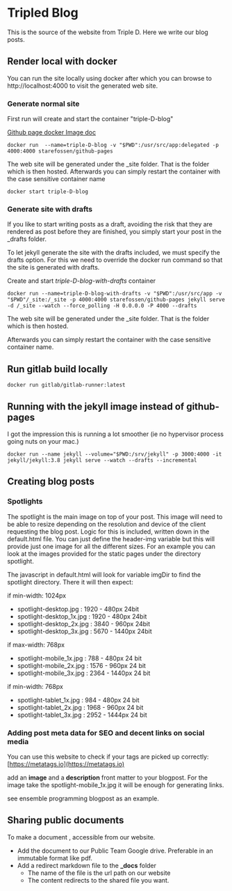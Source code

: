 # Tripled Blog

This is the source of the website from Triple D. Here we write our blog posts.

## Render local with docker

You can run the site locally using docker after which you can browse to http://localhost:4000 to visit the generated web site.

### Generate normal site

First run will create and start the container "triple-D-blog"

[Github page docker Image doc](https://github.com/Starefossen/docker-github-pages)

 ```docker
 docker run  --name=triple-D-blog -v "$PWD":/usr/src/app:delegated -p 4000:4000 starefossen/github-pages
 ```
 
The web site will be generated under the _site folder. That is the folder which is then hosted. 
Afterwards you can simply restart the container with the case sensitive container name
 
```docker
docker start triple-D-blog

``` 
### Generate site with drafts
 
If you like to start writing posts as a draft, avoiding the risk that they are rendered as post before they are finished, you simply start your post in the _drafts folder. 

To let jekyll generate the site with the drafts included, we must specify the drafts option. For this we need to override the docker run command so that the site is generated with drafts.


Create and start *triple-D-blog-with-drafts* container

 ```docker
 docker run --name=triple-D-blog-with-drafts -v "$PWD":/usr/src/app -v "$PWD"/_site:/_site -p 4000:4000 starefossen/github-pages jekyll serve -d /_site --watch --force_polling -H 0.0.0.0 -P 4000 --drafts
 ```
 The web site will be generated under the _site folder. That is the folder which is then hosted. 
 
 Afterwards you can simply restart the container with the case sensitive container name. 
 
## Run gitlab build locally

```docker
docker run gitlab/gitlab-runner:latest
``` 
## Running with the jekyll image instead of github-pages
I got the impression this is running a lot smoother (ie no hypervisor process going nuts on your mac.)
```
docker run --name jekyll --volume="$PWD:/srv/jekyll" -p 3000:4000 -it jekyll/jekyll:3.8 jekyll serve --watch --drafts --incremental
```

## Creating blog posts

### Spotlights

The spotlight is the main image on top of your post. This image will need to be able to resize depending on the resolution and device of the client requesting the blog post. 
Logic for this is included, written down in the default.html file. 
You can just define the header-img variable but this will provide just one image for all the different sizes. 
For an example you can look at the images provided for the static pages under the directory spotlight.

The javascript in default.html will look for variable imgDir to find the spotlight directory. There it will then expect:

if min-width: 1024px

+ spotlight-desktop.jpg    : 1920 - 480px 24bit
+ spotlight-desktop_1x.jpg : 1920 - 480px 24bit
+ spotlight-desktop_2x.jpg : 3840 - 960px 24bit
+ spotlight-desktop_3x.jpg : 5670 - 1440px 24bit

if max-width: 768px

+ spotlight-mobile_1x.jpg : 788  - 480px 24 bit
+ spotlight-mobile_2x.jpg : 1576 - 960px 24 bit
+ spotlight-mobile_3x.jpg : 2364 - 1440px 24 bit

if min-width: 768px

+ spotlight-tablet_1x.jpg : 984  - 480px 24 bit
+ spotlight-tablet_2x.jpg : 1968 - 960px 24 bit
+ spotlight-tablet_3x.jpg : 2952 - 1444px 24 bit

### Adding post meta data for SEO and decent links on social media
You can use this website to check if your tags are picked up correctly: [https://metatags.io](https://metatags.io)

add an **image** and a **description** front matter to your blogpost. For the image take the spotlight-mobile_1x.jpg it will be enough for generating links.

see ensemble programming blogpost as an example.

## Sharing public documents

To make a document , accessible from our website. 

+ Add the document to our Public Team Google drive. Preferable in an immutable format like pdf.
+ Add a redirect markdown file to the **_docs** folder
    + The name of the file is the url path on our website
    + The content redirects to the shared file you want. 
